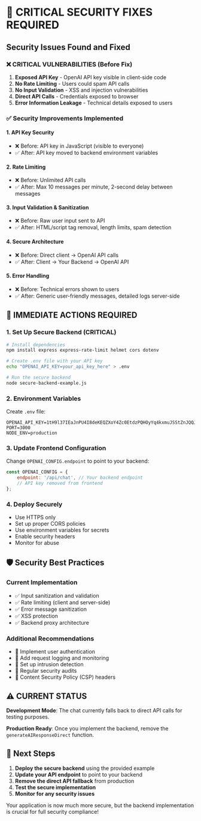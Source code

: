 # 🚨 CRITICAL SECURITY FIXES REQUIRED

## Security Issues Found and Fixed

### ❌ **CRITICAL VULNERABILITIES (Before Fix)**
1. **Exposed API Key** - OpenAI API key visible in client-side code
2. **No Rate Limiting** - Users could spam API calls
3. **No Input Validation** - XSS and injection vulnerabilities
4. **Direct API Calls** - Credentials exposed to browser
5. **Error Information Leakage** - Technical details exposed to users

### ✅ **Security Improvements Implemented**

#### 1. **API Key Security**
- ❌ Before: API key in JavaScript (visible to everyone)
- ✅ After: API key moved to backend environment variables

#### 2. **Rate Limiting**
- ❌ Before: Unlimited API calls
- ✅ After: Max 10 messages per minute, 2-second delay between messages

#### 3. **Input Validation & Sanitization**
- ❌ Before: Raw user input sent to API
- ✅ After: HTML/script tag removal, length limits, spam detection

#### 4. **Secure Architecture**
- ❌ Before: Direct client → OpenAI API calls
- ✅ After: Client → Your Backend → OpenAI API

#### 5. **Error Handling**
- ❌ Before: Technical errors shown to users
- ✅ After: Generic user-friendly messages, detailed logs server-side

## 🔧 **IMMEDIATE ACTIONS REQUIRED**

### **1. Set Up Secure Backend (CRITICAL)**
```bash
# Install dependencies
npm install express express-rate-limit helmet cors dotenv

# Create .env file with your API key
echo "OPENAI_API_KEY=your_api_key_here" > .env

# Run the secure backend
node secure-backend-example.js
```

### **2. Environment Variables**
Create `.env` file:
```
OPENAI_API_KEY=1tH9l37IEaJnPU4I8deKEQZXoY4Zc0EtdzPQHOyYq4kxmuJSStZnJQQJ99BGACYeBjFXJ3w3AAABACOGbu3P
PORT=3000
NODE_ENV=production
```

### **3. Update Frontend Configuration**
Change `OPENAI_CONFIG.endpoint` to point to your backend:
```javascript
const OPENAI_CONFIG = {
    endpoint: '/api/chat', // Your backend endpoint
    // API key removed from frontend
};
```

### **4. Deploy Securely**
- Use HTTPS only
- Set up proper CORS policies
- Use environment variables for secrets
- Enable security headers
- Monitor for abuse

## 🛡️ **Security Best Practices**

### **Current Implementation**
- ✅ Input sanitization and validation
- ✅ Rate limiting (client and server-side)
- ✅ Error message sanitization
- ✅ XSS protection
- ✅ Backend proxy architecture

### **Additional Recommendations**
- 🔄 Implement user authentication
- 🔄 Add request logging and monitoring
- 🔄 Set up intrusion detection
- 🔄 Regular security audits
- 🔄 Content Security Policy (CSP) headers

## ⚠️ **CURRENT STATUS**

**Development Mode**: The chat currently falls back to direct API calls for testing purposes.

**Production Ready**: Once you implement the backend, remove the `generateAIResponseDirect` function.

## 🚀 **Next Steps**

1. **Deploy the secure backend** using the provided example
2. **Update your API endpoint** to point to your backend
3. **Remove the direct API fallback** from production
4. **Test the secure implementation**
5. **Monitor for any security issues**

Your application is now much more secure, but the backend implementation is crucial for full security compliance!
